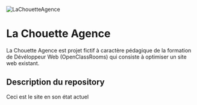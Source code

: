 ![LaChouetteAgence](https://github.com/GwendolineBENATEAU/LaChouetteAgence/blob/master/docs/Presentation-P4.jpg)



# La Chouette Agence
La Chouette Agence est projet fictif à caractère pédagique de la formation de Dévéloppeur Web (OpenClassRooms) qui consiste à optimiser un site web existant.

## Description du repository
Ceci est le site en son état actuel 
